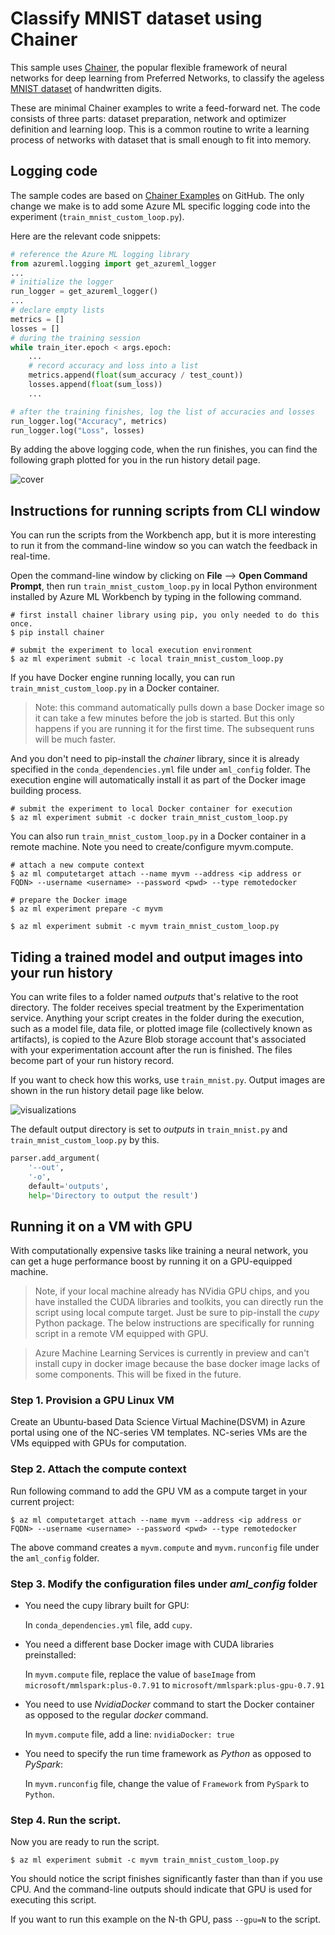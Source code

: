 # Classify MNIST dataset using Chainer

This sample uses [Chainer](https://chainer.org/), the popular flexible framework of neural networks for deep learning from Preferred Networks, to classify the ageless [MNIST dataset](http://yann.lecun.com/exdb/mnist/) of handwritten digits.

These are minimal Chainer examples to write a feed-forward net.
The code consists of three parts: dataset preparation, network and optimizer definition and learning loop.
This is a common routine to write a learning process of networks with dataset that is small enough to fit into memory.

## Logging code
The sample codes are based on [Chainer Examples](https://github.com/chainer/chainer/tree/master/examples/mnist) on GitHub. The only change we make is to add some Azure ML specific logging code into the experiment (`train_mnist_custom_loop.py`).

Here are the relevant code snippets:
```python
# reference the Azure ML logging library
from azureml.logging import get_azureml_logger
...
# initialize the logger
run_logger = get_azureml_logger()
...
# declare empty lists
metrics = []
losses = []
# during the training session
while train_iter.epoch < args.epoch:
    ...
    # record accuracy and loss into a list
    metrics.append(float(sum_accuracy / test_count))
    losses.append(float(sum_loss))
    ...

# after the training finishes, log the list of accuracies and losses
run_logger.log("Accuracy", metrics)
run_logger.log("Loss", losses)
```

By adding the above logging code, when the run finishes, you can find the following graph plotted for you in the run history detail page.

![cover](./docs/metrics.png)

## Instructions for running scripts from CLI window
You can run the scripts from the Workbench app, but it is more interesting to run it from the command-line window so you can watch the feedback in real-time.

Open the command-line window by clicking on **File** --> **Open Command Prompt**, then run `train_mnist_custom_loop.py` in local Python environment installed by Azure ML Workbench by typing in the following command.
```
# first install chainer library using pip, you only needed to do this once.
$ pip install chainer

# submit the experiment to local execution environment
$ az ml experiment submit -c local train_mnist_custom_loop.py
```

If you have Docker engine running locally, you can run `train_mnist_custom_loop.py` in a Docker container.

>Note: this command automatically pulls down a base Docker image so it can take a few minutes before the job is started. But this only happens if you are running it for the first time. The subsequent runs will be much faster.

And you don't need to pip-install the _chainer_ library, since it is already specified in the `conda_dependencies.yml` file under `aml_config` folder. The execution engine will automatically install it as part of the Docker image building process.

```
# submit the experiment to local Docker container for execution
$ az ml experiment submit -c docker train_mnist_custom_loop.py
```

You can also run `train_mnist_custom_loop.py` in a Docker container in a remote machine. Note you need to create/configure myvm.compute.
```
# attach a new compute context
$ az ml computetarget attach --name myvm --address <ip address or FQDN> --username <username> --password <pwd> --type remotedocker

# prepare the Docker image
$ az ml experiment prepare -c myvm

$ az ml experiment submit -c myvm train_mnist_custom_loop.py
```

## Tiding a trained model and output images into your run history
You can write files to a folder named _outputs_ that's relative to the root directory. The folder receives special treatment by the Experimentation service. Anything your script creates in the folder during the execution, such as a model file, data file, or plotted image file (collectively known as artifacts), is copied to the Azure Blob storage account that's associated with your experimentation account after the run is finished. The files become part of your run history record.

If you want to check how this works, use `train_mnist.py`. Output images are shown in the run history detail page like below.

![visualizations](./docs/visualizations.png)

The default output directory is set to _outputs_ in `train_mnist.py` and `train_mnist_custom_loop.py` by this. 

```python
parser.add_argument(
    '--out',
    '-o',
    default='outputs',
    help='Directory to output the result')
```

## Running it on a VM with GPU
With computationally expensive tasks like training a neural network, you can get a huge performance boost by running it on a GPU-equipped machine.


>Note, if your local machine already has NVidia GPU chips, and you have installed the CUDA libraries and toolkits, you can directly run the script using local compute target. Just be sure to pip-install the _cupy_ Python package. The below instructions are specifically for running script in a remote VM equipped with GPU.

>Azure Machine Learning Services is currently in preview and can't install cupy in docker image because the base docker image lacks of some components. This will be fixed in the future.

### Step 1. Provision a GPU Linux VM 
Create an Ubuntu-based Data Science Virtual Machine(DSVM) in Azure portal using one of the NC-series VM templates. NC-series VMs are the VMs equipped with GPUs for computation.

### Step 2. Attach the compute context
Run following command to add the GPU VM as a compute target in your current project:
```
$ az ml computetarget attach --name myvm --address <ip address or FQDN> --username <username> --password <pwd> --type remotedocker
```
The above command creates a `myvm.compute` and `myvm.runconfig` file under the `aml_config` folder.

### Step 3. Modify the configuration files under _aml_config_ folder
- You need the cupy library built for GPU:
    
    In `conda_dependencies.yml` file, add `cupy`.

- You need a different base Docker image with CUDA libraries preinstalled:

    In `myvm.compute` file, replace the value of `baseImage` from `microsoft/mmlspark:plus-0.7.91` to  `microsoft/mmlspark:plus-gpu-0.7.91`

- You need to use _NvidiaDocker_ command to start the Docker container as opposed to the regular _docker_ command.

    In `myvm.compute` file, add a line: `nvidiaDocker: true`

- You need to specify the run time framework as _Python_ as opposed to _PySpark_:

    In `myvm.runconfig` file,  change the value of `Framework` from `PySpark` to `Python`.

### Step 4. Run the script.
Now you are ready to run the script.
```
$ az ml experiment submit -c myvm train_mnist_custom_loop.py
```
You should notice the script finishes significantly faster than than if you use CPU. And the command-line outputs should indicate that GPU is used for executing this script.

If you want to run this example on the N-th GPU, pass `--gpu=N` to the script.